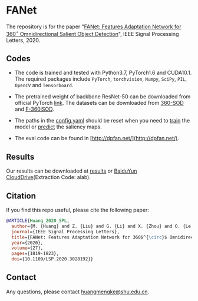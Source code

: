 # FANet

The repository is for the paper "[FANet: Features Adaptation Network for 360$^{\circ}$ Omnidirectional Salient Object Detection](https://ieeexplore.ieee.org/document/9211754)", IEEE Signal Processing Letters, 2020.

## Codes

* The code is trained and tested with Python3.7, PyTorch1.6 and CUDA10.1. The required packages include ```PyTorch```, ```torchvision```, ```Numpy```, ```SciPy```, ```PIL```, ```OpenCV``` and ```Tensorboard```.

* The pretrained weight of backbone ResNet-50 can be downloaded from official PyTorch [link](https://download.pytorch.org/models/resnet50-19c8e357.pth). The datasets can be downloaded from [360-SOD](http://cvteam.net/projects/JSTSP20_DDS/DDS.html) and [F-360iSOD](https://github.com/PanoAsh/F-360iSOD).

* The paths in the [config.yaml](./config.yaml) should be reset when you need to [train](./train.py) the model or [predict](./inference.py) the saliency maps.

* The eval code can be found in [http://dpfan.net/](http://dpfan.net/).

## Results

Our results can be downloaded at [results](./SalMap.zip) or [BaiduYun CloudDrive](https://pan.baidu.com/s/1RfjZM73D472W6KO5n-8v1w)(Extraction Code: alab).

## Citation

If you find this repo useful, please cite the following paper:

```bibtex
@ARTICLE{Huang_2020_SPL,
  author={M. {Huang} and Z. {Liu} and G. {Li} and X. {Zhou} and O. {Le Meur}},
  journal={IEEE Signal Processing Letters}, 
  title={FANet: Features Adaptation Network for 360$^{\circ}$ Omnidirectional Salient Object Detection}, 
  year={2020},
  volume={27},
  pages={1819-1823},
  doi={10.1109/LSP.2020.3028192}}
```

## Contact

Any questions, please contact [huangmengke@shu.edu.cn](huangmengke@shu.edu.cn).

